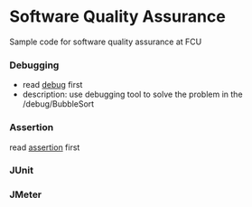 Software Quality Assurance
===

Sample code for software quality assurance at FCU


### Debugging 
- read [debug](/debug/Debug.md) first
- description: use debugging tool to solve the problem in the /debug/BubbleSort


### Assertion
read [assertion](/debug/Assertion.md) first

### JUnit

### JMeter
